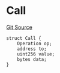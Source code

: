 # Call
[Git Source](https://github.com/kalidao/keep/blob/e52b433e668648f92907034179bd28358496fd0a/src/Keep.sol)


```solidity
struct Call {
    Operation op;
    address to;
    uint256 value;
    bytes data;
}
```

